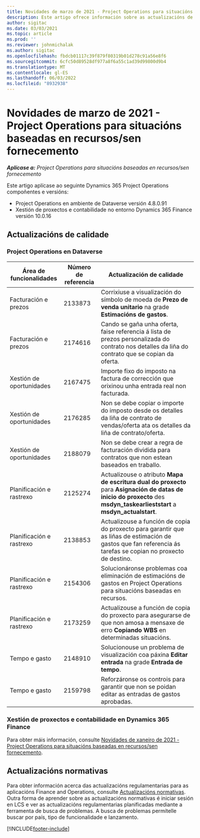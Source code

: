 ```yaml
---
title: Novidades de marzo de 2021 - Project Operations para situacións baseadas en recursos/sen fornecemento
description: Este artigo ofrece información sobre as actualizacións de calidade dispoñibles na versión de marzo de 2021 de Project Operations para escenarios baseados en recursos ou non almacenados.
author: sigitac
ms.date: 03/03/2021
ms.topic: article
ms.prod: ''
ms.reviewer: johnmichalak
ms.author: sigitac
ms.openlocfilehash: fbdcb01117c39f879f80319b01d278c91a56e8f6
ms.sourcegitcommit: 6cfc50d89528df977a8f6a55c1ad39d99800d9b4
ms.translationtype: MT
ms.contentlocale: gl-ES
ms.lasthandoff: 06/03/2022
ms.locfileid: "8932938"
---
```

# <a name="whats-new-march-2021---project-operations-for-resourcenon-stocked-based-scenarios"></a>Novidades de marzo de 2021 - Project Operations para situacións baseadas en recursos/sen fornecemento

_**Aplícase a:** Project Operations para situacións baseadas en recursos/sen fornecemento_

Este artigo aplícase ao seguinte Dynamics 365 Project Operations compoñentes e versións:

- Project Operations en ambiente de Dataverse versión 4.8.0.91 
- Xestión de proxectos e contabilidade no entorno Dynamics 365 Finance versión 10.0.16 

## <a name="quality-updates"></a>Actualizacións de calidade

### <a name="project-operations-on-dataverse"></a>Project Operations en Dataverse


| **Área de funcionalidades** | **Número de referencia** | **Actualización de calidade** |
| --- | --- | --- |
| Facturación e prezos | 2133873 | Corrixiuse a visualización do símbolo de moeda de **Prezo de venda unitario** na grade **Estimacións de gastos**. |
| Facturación e prezos | 2174616 | Cando se gaña unha oferta, faise referencia á lista de prezos personalizada do contrato nos detalles da liña do contrato que se copian da oferta. |
| Xestión de oportunidades | 2167475 | Importe fixo do imposto na factura de corrección que orixinou unha entrada real non facturada. |
| Xestión de oportunidades | 2176285 | Non se debe copiar o importe do imposto desde os detalles da liña de contrato de vendas/oferta ata os detalles da liña de contrato/oferta. |
| Xestión de oportunidades | 2188079 | Non se debe crear a regra de facturación dividida para contratos que non estean baseados en traballo. |
| Planificación e rastrexo | 2125274 | Actualizouse o atributo **Mapa de escritura dual do proxecto** para **Asignación de datas de inicio do proxecto** des **msdyn\_taskearlieststart** a **msdyn\_actualstart**. |
| Planificación e rastrexo | 2138853 | Actualizouse a función de copia do proxecto para garantir que as liñas de estimación de gastos que fan referencia ás tarefas se copian no proxecto de destino. |
| Planificación e rastrexo | 2154306 | Solucionáronse problemas coa eliminación de estimacións de gastos en Project Operations para situacións baseadas en recursos. |
| Planificación e rastrexo | 2173259 | Actualizouse a función de copia do proxecto para asegurarse de que non amosa a mensaxe de erro **Copiando WBS** en determinadas situacións. |
| Tempo e gasto | 2148910 | Solucionouse un problema de visualización coa páxina **Editar entrada** na grade **Entrada de tempo**. |
| Tempo e gasto | 2159798 | Reforzáronse os controis para garantir que non se poidan editar as entradas de gastos aprobadas. |

### <a name="project-management-and-accounting-on-dynamics-365-finance"></a>Xestión de proxectos e contabilidade en Dynamics 365 Finance

Para obter máis información, consulte [Novidades de xaneiro de 2021 - Project Operations para situacións baseadas en recursos/sen fornecemento](whats-new-jan-2021-resource-based.md).

## <a name="regulatory-updates"></a>Actualizacións normativas

Para obter información acerca das actualizacións regulamentarias para as aplicacións Finance and Operations, consulte [Actualizacións normativas](/dynamics365/finance/localizations/regulatory-updates). Outra forma de aprender sobre as actualizacións normativas é iniciar sesión en LCS e ver as actualizacións regulamentarias planificadas mediante a ferramenta de busca de problemas. A busca de problemas permítelle buscar por país, tipo de funcionalidade e lanzamento.


[!INCLUDE[footer-include](../includes/footer-banner.md)]